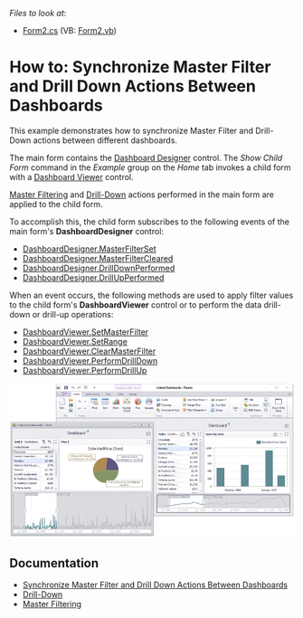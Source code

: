 <!-- default file list -->
*Files to look at*:

* [Form2.cs](./CS/WinDashboard_LinkedInteractivity/Form2.cs) (VB: [Form2.vb](./VB/WinDashboard_LinkedInteractivity/Form2.vb))
<!-- default file list end -->

# How to: Synchronize Master Filter and Drill Down Actions Between Dashboards

This example demonstrates how to synchronize Master Filter and Drill-Down actions between different dashboards.

The main form contains the [Dashboard Designer](https://docs.devexpress.com/Dashboard/DevExpress.DashboardWin.DashboardDesigner) control. The _Show Child Form_ command in the _Example_ group on the _Home_ tab invokes a child form with a [Dashboard Viewer](https://docs.devexpress.com/Dashboard/DevExpress.DashboardWin.DashboardViewer) control.

[Master Filtering](https://docs.devexpress.com/Dashboard/15702/creating-dashboards/creating-dashboards-in-the-winforms-designer/interactivity/master-filtering) and 
[Drill-Down](https://docs.devexpress.com/Dashboard/15703/creating-dashboards/creating-dashboards-in-the-winforms-designer/interactivity/drill-down) actions performed in the main form are applied to the child form.

To accomplish this, the child form subscribes to the following events of the main form's **DashboardDesigner** control:

- [DashboardDesigner.MasterFilterSet](https://docs.devexpress.com/Dashboard/DevExpress.DashboardWin.DashboardDesigner.MasterFilterSet)
- [DashboardDesigner.MasterFilterCleared](https://docs.devexpress.com/Dashboard/DevExpress.DashboardWin.DashboardDesigner.MasterFilterCleared)
- [DashboardDesigner.DrillDownPerformed](https://docs.devexpress.com/Dashboard/DevExpress.DashboardWin.DashboardDesigner.DrillDownPerformed)
- [DashboardDesigner.DrillUpPerformed](https://docs.devexpress.com/Dashboard/DevExpress.DashboardWin.DashboardDesigner.DrillUpPerformed)

When an event occurs, the following methods are used to apply filter values to the child form's **DashboardViewer** control or to perform the data drill-down or drill-up operations:

- [DashboardViewer.SetMasterFilter](https://docs.devexpress.com/Dashboard/DevExpress.DashboardWin.DashboardViewer.SetMasterFilter.overloads
)
- [DashboardViewer.SetRange](https://docs.devexpress.com//Dashboard/DevExpress.DashboardWin.DashboardViewer.SetRange.overloads
)
- [DashboardViewer.ClearMasterFilter](https://docs.devexpress.com/Dashboard/DevExpress.DashboardWin.DashboardViewer.ClearMasterFilter(System.String))
- [DashboardViewer.PerformDrillDown](https://docs.devexpress.com/Dashboard/DevExpress.DashboardWin.DashboardViewer.PerformDrillDown.overloads
)
- [DashboardViewer.PerformDrillUp](https://docs.devexpress.com/Dashboard/DevExpress.DashboardWin.DashboardViewer.PerformDrillUp(System.String))


![](images/winforms-dashboard-linked-interactivity.png)

## Documentation

- [Synchronize Master Filter and Drill Down Actions Between Dashboards](https://docs.devexpress.com/Dashboard/400078/)
- [Drill-Down](https://docs.devexpress.com/Dashboard/116913)
- [Master Filtering](https://docs.devexpress.com/Dashboard/116912)

